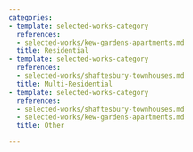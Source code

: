 ```yaml
---
categories:
- template: selected-works-category
  references:
  - selected-works/kew-gardens-apartments.md
  title: Residential
- template: selected-works-category
  references:
  - selected-works/shaftesbury-townhouses.md
  title: Multi-Residential
- template: selected-works-category
  references:
  - selected-works/shaftesbury-townhouses.md
  - selected-works/kew-gardens-apartments.md
  title: Other

---
```

